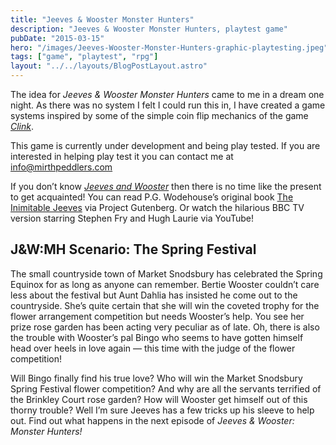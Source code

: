 ```yaml
---
title: "Jeeves & Wooster Monster Hunters"
description: "Jeeves & Wooster Monster Hunters, playtest game"
pubDate: "2015-03-15"
hero: "/images/Jeeves-Wooster-Monster-Hunters-graphic-playtesting.jpeg"
tags: ["game", "playtest", "rpg"]
layout: "../../layouts/BlogPostLayout.astro"
---
```


The idea for _Jeeves & Wooster Monster Hunters_ came to me in a dream one night. As there was no system I felt I could run this in, I have created a game systems inspired by some of the simple coin flip mechanics of the game _[Clink](https://www.drivethrurpg.com/product/236659/Clink-RPG)_.

This game is currently under development and being play tested. If you are interested in helping play test it you can contact me at [info@mirthpeddlers.com](mailto:info@mirthpeddlers.com)

If you don’t know _[Jeeves and Wooster](https://en.wikipedia.org/wiki/Jeeves_and_Wooster)_ then there is no time like the present to get acquainted! You can read P.G. Wodehouse’s original book [The Inimitable Jeeves](https://www.gutenberg.org/ebooks/59254) via Project Gutenberg. Or watch the hilarious BBC TV version starring Stephen Fry and Hugh Laurie via YouTube!

## J&W:MH Scenario: The Spring Festival

The small countryside town of Market Snodsbury has celebrated the Spring Equinox for as long as anyone can remember. Bertie Wooster couldn’t care less about the festival but Aunt Dahlia has insisted he come out to the countryside. She’s quite certain that she will win the coveted trophy for the flower arrangement competition but needs Wooster’s help. You see her prize rose garden has been acting very peculiar as of late. Oh, there is also the trouble with Wooster’s pal Bingo who seems to have gotten himself head over heels in love again — this time with the judge of the flower competition!

Will Bingo finally find his true love? Who will win the Market Snodsbury Spring Festival flower competition? And why are all the servants terrified of the Brinkley Court rose garden? How will Wooster get himself out of this thorny trouble? Well I’m sure Jeeves has a few tricks up his sleeve to help out. Find out what happens in the next episode of _Jeeves & Wooster: Monster Hunters!_